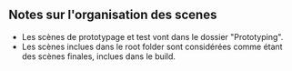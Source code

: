 ## Notes sur l'organisation des scenes

- Les scènes de prototypage et test vont dans le dossier "Prototyping".
- Les scènes inclues dans le root folder sont considérées comme étant des scènes finales, inclues dans le build.